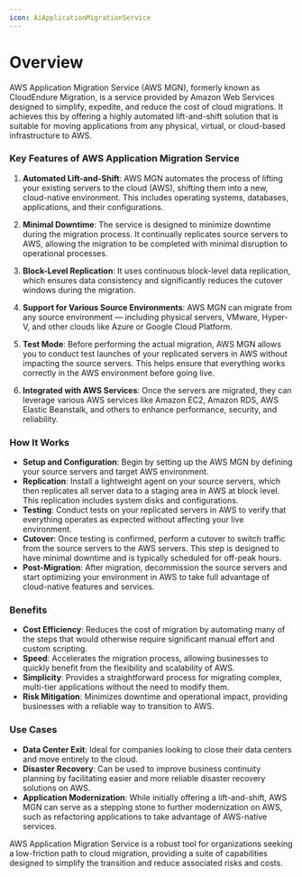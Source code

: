 ```yaml
---
icon: AiApplicationMigrationService
---
```

# Overview

AWS Application Migration Service (AWS MGN), formerly known as CloudEndure Migration, is a service provided by Amazon Web Services designed to simplify, expedite, and reduce the cost of cloud migrations. It achieves this by offering a highly automated lift-and-shift solution that is suitable for moving applications from any physical, virtual, or cloud-based infrastructure to AWS.

### Key Features of AWS Application Migration Service

1. **Automated Lift-and-Shift**: AWS MGN automates the process of lifting your existing servers to the cloud (AWS), shifting them into a new, cloud-native environment. This includes operating systems, databases, applications, and their configurations.
    
2. **Minimal Downtime**: The service is designed to minimize downtime during the migration process. It continually replicates source servers to AWS, allowing the migration to be completed with minimal disruption to operational processes.
    
3. **Block-Level Replication**: It uses continuous block-level data replication, which ensures data consistency and significantly reduces the cutover windows during the migration.
    
4. **Support for Various Source Environments**: AWS MGN can migrate from any source environment — including physical servers, VMware, Hyper-V, and other clouds like Azure or Google Cloud Platform.
    
5. **Test Mode**: Before performing the actual migration, AWS MGN allows you to conduct test launches of your replicated servers in AWS without impacting the source servers. This helps ensure that everything works correctly in the AWS environment before going live.
    
6. **Integrated with AWS Services**: Once the servers are migrated, they can leverage various AWS services like Amazon EC2, Amazon RDS, AWS Elastic Beanstalk, and others to enhance performance, security, and reliability.
    

### How It Works

- **Setup and Configuration**: Begin by setting up the AWS MGN by defining your source servers and target AWS environment.
- **Replication**: Install a lightweight agent on your source servers, which then replicates all server data to a staging area in AWS at block level. This replication includes system disks and configurations.
- **Testing**: Conduct tests on your replicated servers in AWS to verify that everything operates as expected without affecting your live environment.
- **Cutover**: Once testing is confirmed, perform a cutover to switch traffic from the source servers to the AWS servers. This step is designed to have minimal downtime and is typically scheduled for off-peak hours.
- **Post-Migration**: After migration, decommission the source servers and start optimizing your environment in AWS to take full advantage of cloud-native features and services.

### Benefits

- **Cost Efficiency**: Reduces the cost of migration by automating many of the steps that would otherwise require significant manual effort and custom scripting.
- **Speed**: Accelerates the migration process, allowing businesses to quickly benefit from the flexibility and scalability of AWS.
- **Simplicity**: Provides a straightforward process for migrating complex, multi-tier applications without the need to modify them.
- **Risk Mitigation**: Minimizes downtime and operational impact, providing businesses with a reliable way to transition to AWS.

### Use Cases

- **Data Center Exit**: Ideal for companies looking to close their data centers and move entirely to the cloud.
- **Disaster Recovery**: Can be used to improve business continuity planning by facilitating easier and more reliable disaster recovery solutions on AWS.
- **Application Modernization**: While initially offering a lift-and-shift, AWS MGN can serve as a stepping stone to further modernization on AWS, such as refactoring applications to take advantage of AWS-native services.

AWS Application Migration Service is a robust tool for organizations seeking a low-friction path to cloud migration, providing a suite of capabilities designed to simplify the transition and reduce associated risks and costs.